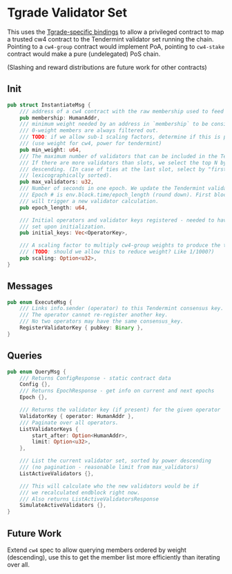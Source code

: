 # Tgrade Validator Set

This uses the [Tgrade-specific bindings](../../packages/bindings) to
allow a privileged contract to map a trusted cw4 contract to the Tendermint validator
set running the chain. Pointing to a `cw4-group` contract would implement PoA,
pointing to `cw4-stake` contract would make a pure (undelegated) PoS chain.

(Slashing and reward distributions are future work for other contracts)

## Init

```rust
pub struct InstantiateMsg {
    /// address of a cw4 contract with the raw membership used to feed the validator set
    pub membership: HumanAddr,
    /// minimum weight needed by an address in `membership` to be considered for the validator set.
    /// 0-weight members are always filtered out.
    /// TODO: if we allow sub-1 scaling factors, determine if this is pre-/post- scaling
    /// (use weight for cw4, power for tendermint)
    pub min_weight: u64,
    /// The maximum number of validators that can be included in the Tendermint validator set.
    /// If there are more validators than slots, we select the top N by membership weight
    /// descending. (In case of ties at the last slot, select by "first" tendermint pubkey
    /// lexicographically sorted).
    pub max_validators: u32,
    /// Number of seconds in one epoch. We update the Tendermint validator set only once per epoch.
    /// Epoch # is env.block.time/epoch_length (round down). First block with a new epoch number
    /// will trigger a new validator calculation.
    pub epoch_length: u64,

    /// Initial operators and validator keys registered - needed to have non-empty validator
    /// set upon initialization.
    pub initial_keys: Vec<OperatorKey>,

    /// A scaling factor to multiply cw4-group weights to produce the tendermint validator power
    /// (TODO: should we allow this to reduce weight? Like 1/1000?)
    pub scaling: Option<u32>,
}
```

## Messages

```rust
pub enum ExecuteMsg {
    /// Links info.sender (operator) to this Tendermint consensus key.
    /// The operator cannot re-register another key.
    /// No two operators may have the same consensus_key.
    RegisterValidatorKey { pubkey: Binary },
}
```

## Queries

```rust
pub enum QueryMsg {
    /// Returns ConfigResponse - static contract data
    Config {},
    /// Returns EpochResponse - get info on current and next epochs
    Epoch {},

    /// Returns the validator key (if present) for the given operator
    ValidatorKey { operator: HumanAddr },
    /// Paginate over all operators.
    ListValidatorKeys {
        start_after: Option<HumanAddr>,
        limit: Option<u32>,
    },

    /// List the current validator set, sorted by power descending
    /// (no pagination - reasonable limit from max_validators)
    ListActiveValidators {},

    /// This will calculate who the new validators would be if
    /// we recalculated endblock right now.
    /// Also returns ListActiveValidatorsResponse
    SimulateActiveValidators {},
}
```

## Future Work

Extend `cw4` spec to allow querying members ordered by weight (descending), use this to get the
member list more efficiently than iterating over all.
